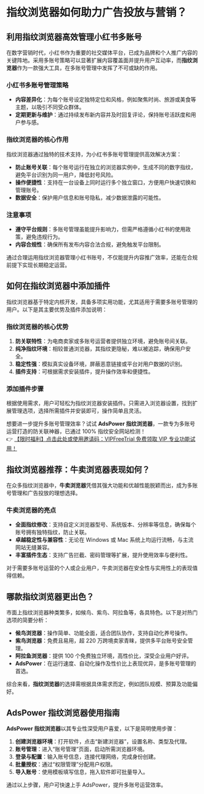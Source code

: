 # 指纹浏览器如何助力广告投放与营销？

## 利用指纹浏览器高效管理小红书多账号

在数字营销时代，小红书作为重要的社交媒体平台，已成为品牌和个人推广内容的关键阵地。采用多账号策略可以显著扩展内容覆盖面并提升用户互动率，而**指纹浏览器**作为一款强大工具，在多账号管理中发挥了不可或缺的作用。

### 小红书多账号管理策略

- **内容差异化**：为每个账号设定独特定位和风格，例如聚焦时尚、旅游或美食等主题，以吸引不同受众群体。
- **定期更新与维护**：通过持续发布新内容并及时回复评论，保持账号活跃度和用户参与感。

### 指纹浏览器的核心作用

指纹浏览器通过独特的技术支持，为小红书多账号管理提供高效解决方案：

- **防止账号关联**：每个账号运行在独立的浏览器实例中，生成不同的数字指纹，避免平台识别为同一用户，降低封号风险。
- **操作便捷性**：支持在一台设备上同时运行多个独立窗口，方便用户快速切换和管理账号。
- **数据安全**：保护用户信息和账号隐私，减少数据泄露的可能性。

### 注意事项

- **遵守平台规则**：多账号管理虽能提升影响力，但需严格遵循小红书的使用政策，避免违规行为。
- **内容合规性**：确保所有发布内容合法合规，避免触发平台限制。

通过合理运用指纹浏览器管理小红书账号，不仅能提升内容推广效率，还能在合规前提下实现长期稳定运营。

## 如何在指纹浏览器中添加插件

指纹浏览器基于特定内核开发，具备多项实用功能，尤其适用于需要多账号管理的用户。以下是其主要优势及插件添加说明：

### 指纹浏览器的核心优势

1. **防关联特性**：为电商卖家或多账号运营者提供独立环境，避免账号间关联。
2. **纯净指纹环境**：相较普通浏览器，其指纹更隐秘，难以被追踪，确保用户安全。
3. **稳定性强**：模拟真实设备环境，屏蔽恶意链接或平台对用户数据的识别。
4. **插件支持**：可根据需求安装插件，提升操作效率和便捷性。

### 添加插件步骤

根据使用需求，用户可轻松为指纹浏览器安装插件。只需进入浏览器设置，找到扩展管理选项，选择所需插件并安装即可，操作简单且灵活。

想要进一步提升多账号管理效率？试试 **AdsPower 指纹浏览器**，一款专为多账号运营打造的防关联神器，已通过 100% 指纹安全网站检测！  
👉 [【限时福利】点击此处或使用邀请码：VIPFreeTrial 免费领取 VIP 专业功能试用！](https://bit.ly/adspower_free)

## 指纹浏览器推荐：牛卖浏览器表现如何？

在众多指纹浏览器中，**牛卖浏览器**凭借其强大功能和优越性能脱颖而出，成为多账号管理和广告投放的理想选择。

### 牛卖浏览器的亮点

- **全面指纹修改**：支持自定义浏览器型号、系统版本、分辨率等信息，确保每个账号拥有独特指纹，防止关联。
- **卓越稳定性与兼容性**：无论在 Windows 或 Mac 系统上均运行流畅，与主流网站无缝兼容。
- **丰富插件生态**：支持广告拦截、密码管理等扩展，提升使用效率与便利性。

对于需要多账号运营的个人或企业用户，牛卖浏览器在安全性与实用性上的表现值得信赖。

## 哪款指纹浏览器更出色？

市面上指纹浏览器种类繁多，如候鸟、紫鸟、阿拉鱼等，各具特色。以下是对热门选项的简要分析：

- **候鸟浏览器**：操作简单、功能全面，适合团队协作，支持自动化养号操作。
- **紫鸟浏览器**：免费且易用，超 220 万跨境卖家青睐，提供多平台账号安全管理。
- **阿拉鱼浏览器**：提供 100 个免费独立环境，高性价比，深受企业用户好评。
- **AdsPower**：在运行速度、自动化操作及性价比上表现优异，是多账号管理的首选。

综合来看，**指纹浏览器**的选择需根据具体需求而定，例如团队规模、预算及功能偏好。

## AdsPower 指纹浏览器使用指南

**AdsPower 指纹浏览器**以其专业性深受用户喜爱，以下是简明使用步骤：

1. **创建浏览器环境**：打开软件，点击“新建浏览器”，设置名称、类型及代理。
2. **账号管理**：进入“账号管理”页面，启动所需浏览器环境。
3. **登录与配置**：输入账号信息，连接代理网络，完成身份创建。
4. **批量授权**：通过“权限管理”分配用户权限。
5. **导入账号**：使用模板填写信息，拖入软件即可批量导入。

通过以上步骤，用户可快速上手 AdsPower，提升多账号运营效率。